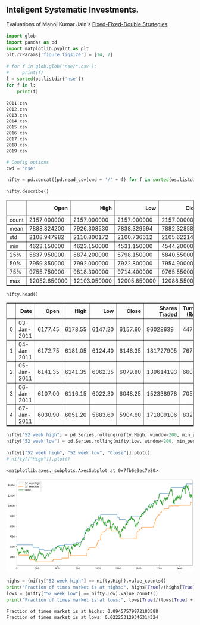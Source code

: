 ## Inteligent Systematic Investments.

Evaluations of Manoj Kumar Jain's [Fixed-Fixed-Double Strategies](https://www.youtube.com/watch?v=kcHLgN8jUZ8)

```python
import glob
import pandas as pd
import matplotlib.pyplot as plt
plt.rcParams['figure.figsize'] = [14, 7]
```


```python
# for f in glob.glob('nse/*.csv'):
#     print(f)
l = sorted(os.listdir('nse'))
for f in l:
    print(f)
```

    2011.csv
    2012.csv
    2013.csv
    2014.csv
    2015.csv
    2016.csv
    2017.csv
    2018.csv
    2019.csv



```python
# Config options
cwd = 'nse'
```


```python
nifty = pd.concat([pd.read_csv(cwd + '/' + f) for f in sorted(os.listdir(cwd))], ignore_index = True)
```


```python
nifty.describe()
```




<div>
<style scoped>
    .dataframe tbody tr th:only-of-type {
        vertical-align: middle;
    }

    .dataframe tbody tr th {
        vertical-align: top;
    }

    .dataframe thead th {
        text-align: right;
    }
</style>
<table border="1" class="dataframe">
  <thead>
    <tr style="text-align: right;">
      <th></th>
      <th>Open</th>
      <th>High</th>
      <th>Low</th>
      <th>Close</th>
      <th>Shares Traded</th>
      <th>Turnover (Rs. Cr)</th>
    </tr>
  </thead>
  <tbody>
    <tr>
      <td>count</td>
      <td>2157.000000</td>
      <td>2157.000000</td>
      <td>2157.000000</td>
      <td>2157.000000</td>
      <td>2.157000e+03</td>
      <td>2157.000000</td>
    </tr>
    <tr>
      <td>mean</td>
      <td>7888.824200</td>
      <td>7926.308530</td>
      <td>7838.329694</td>
      <td>7882.328581</td>
      <td>2.010675e+08</td>
      <td>9130.983635</td>
    </tr>
    <tr>
      <td>std</td>
      <td>2108.947982</td>
      <td>2110.800172</td>
      <td>2100.736612</td>
      <td>2105.622145</td>
      <td>9.692724e+07</td>
      <td>4529.455523</td>
    </tr>
    <tr>
      <td>min</td>
      <td>4623.150000</td>
      <td>4623.150000</td>
      <td>4531.150000</td>
      <td>4544.200000</td>
      <td>6.555703e+06</td>
      <td>297.890000</td>
    </tr>
    <tr>
      <td>25%</td>
      <td>5837.950000</td>
      <td>5874.200000</td>
      <td>5798.150000</td>
      <td>5840.550000</td>
      <td>1.405172e+08</td>
      <td>6069.120000</td>
    </tr>
    <tr>
      <td>50%</td>
      <td>7959.850000</td>
      <td>7992.000000</td>
      <td>7922.800000</td>
      <td>7954.900000</td>
      <td>1.757243e+08</td>
      <td>7819.050000</td>
    </tr>
    <tr>
      <td>75%</td>
      <td>9755.750000</td>
      <td>9818.300000</td>
      <td>9714.400000</td>
      <td>9765.550000</td>
      <td>2.309406e+08</td>
      <td>10837.200000</td>
    </tr>
    <tr>
      <td>max</td>
      <td>12052.650000</td>
      <td>12103.050000</td>
      <td>12005.850000</td>
      <td>12088.550000</td>
      <td>7.411532e+08</td>
      <td>35131.190000</td>
    </tr>
  </tbody>
</table>
</div>




```python
nifty.head()
```




<div>
<style scoped>
    .dataframe tbody tr th:only-of-type {
        vertical-align: middle;
    }

    .dataframe tbody tr th {
        vertical-align: top;
    }

    .dataframe thead th {
        text-align: right;
    }
</style>
<table border="1" class="dataframe">
  <thead>
    <tr style="text-align: right;">
      <th></th>
      <th>Date</th>
      <th>Open</th>
      <th>High</th>
      <th>Low</th>
      <th>Close</th>
      <th>Shares Traded</th>
      <th>Turnover (Rs. Cr)</th>
    </tr>
  </thead>
  <tbody>
    <tr>
      <td>0</td>
      <td>03-Jan-2011</td>
      <td>6177.45</td>
      <td>6178.55</td>
      <td>6147.20</td>
      <td>6157.60</td>
      <td>96028639</td>
      <td>4477.36</td>
    </tr>
    <tr>
      <td>1</td>
      <td>04-Jan-2011</td>
      <td>6172.75</td>
      <td>6181.05</td>
      <td>6124.40</td>
      <td>6146.35</td>
      <td>181727905</td>
      <td>7678.55</td>
    </tr>
    <tr>
      <td>2</td>
      <td>05-Jan-2011</td>
      <td>6141.35</td>
      <td>6141.35</td>
      <td>6062.35</td>
      <td>6079.80</td>
      <td>139614193</td>
      <td>6606.21</td>
    </tr>
    <tr>
      <td>3</td>
      <td>06-Jan-2011</td>
      <td>6107.00</td>
      <td>6116.15</td>
      <td>6022.30</td>
      <td>6048.25</td>
      <td>152338978</td>
      <td>7050.18</td>
    </tr>
    <tr>
      <td>4</td>
      <td>07-Jan-2011</td>
      <td>6030.90</td>
      <td>6051.20</td>
      <td>5883.60</td>
      <td>5904.60</td>
      <td>171809106</td>
      <td>8325.79</td>
    </tr>
  </tbody>
</table>
</div>




```python
nifty["52 week high"] = pd.Series.rolling(nifty.High, window=200, min_periods=1).max()
nifty["52 week low"] = pd.Series.rolling(nifty.Low, window=200, min_periods=1).min()
```


```python
nifty[["52 week high", "52 week low", "Close"]].plot()
# nifty[["High"]].plot()
```




    <matplotlib.axes._subplots.AxesSubplot at 0x7fb6e9ec7e80>




![png](output_7_1.png)



```python
highs = (nifty["52 week high"] == nifty.High).value_counts()
print("Fraction of times market is at highs:", highs[True]/(highs[True] + highs[False]))
lows = (nifty["52 week low"] == nifty.Low).value_counts()
print("Fraction of times market is at lows:", lows[True]/(lows[True] + lows[False]))
```

    Fraction of times market is at highs: 0.09457579972183588
    Fraction of times market is at lows: 0.022253129346314324

